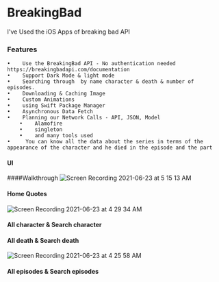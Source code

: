 # BreakingBad
I've Used the iOS Apps of breaking bad API 
### Features
	•	 Use the BreakingBad API - No authentication needed  https://breakingbadapi.com/documentation
	•	 Support Dark Mode & light mode 
	•	 Searching through  by name character & death & number of episodes.
	•	 Downloading & Caching Image
	•	 Custom Animations
	•	 using Swift Package Manager
	•	 Asynchronous Data Fetch
	•	 Planning our Network Calls - API, JSON, Model
        •	 Alamofire
        •	 singleton
        •	 and many tools used
	•	  You can know all the data about the series in terms of the appearance of the character and he died in the episode and the part


  


#### UI
####Walkthrough
![Screen Recording 2021-06-23 at 5 15 13 AM](https://user-images.githubusercontent.com/41602889/123030085-7beaff00-d3e2-11eb-8752-ea35620d879a.gif)

#### Home Quotes
![Screen Recording 2021-06-23 at 4 29 34 AM](https://user-images.githubusercontent.com/41602889/123029462-72ad6280-d3e1-11eb-8a14-a279ff75bb9c.gif)


#### All character & Search character

#### All death & Search death
![Screen Recording 2021-06-23 at 4 25 58 AM](https://user-images.githubusercontent.com/41602889/123029361-45f94b00-d3e1-11eb-836f-cc7d0659d98e.gif)

#### All episodes & Search episodes


